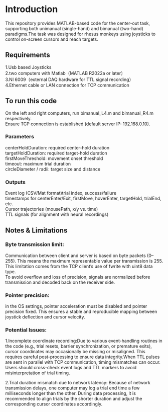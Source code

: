 # **Introduction**  
This repository provides MATLAB-based code for the center-out task, supporting both unimanual (single-hand) and bimanual (two-hand) paradigms.The task was designed for rhesus monkeys using joysticks to control on-screen cursors and reach targets.

## **Requirements**  
1.Usb based Joysticks   
2.two computers with Matlab（MATLAB R2022a or later）  
3.NI 6009（external DAQ hardware for TTL signal recording）  
4.Ethernet cable or LAN connection for TCP communication

## **To run this code**  
On the left and right computers, run bimanual_L4.m and bimanual_R4.m respectively.  
Ensure TCP connection is established (default server IP: 192.168.0.10).

### **Parameters**    
centerHoldDuration: required center-hold duration  
targetHoldDuration: required target-hold duration  
firstMoveThreshold: movement onset threshold  
timeout: maximum trial duration  
circleDiameter / radii: target size and distance


### **Outputs**  
Event log (CSV/Mat format)trial index, success/failure  
timestamps for centerEnter/Exit, firstMove, hoverEnter, targetHold, trialEnd, etc.    
Cursor trajectories (mousePath, x/y vs. time)  
TTL signals (for alignment with neural recordings)

## **Notes & Limitations**  
### **Byte transmission limit:**    
Communication between client and server is based on byte packets (0–255). This means the maximum representable value per transmission is 255.  
This limitation comes from the TCP client’s use of fwrite with uint8 data type.  
To avoid overflow and loss of precision, signals are normalized before transmission and decoded back on the receiver side.
### **Pointer precision:**      
in the OS settings, pointer acceleration must be disabled and pointer precision fixed. This ensures a stable and reproducible mapping between joystick deflection and cursor velocity.
### **Potential Issues:**    
1.Incomplete coordinate recording:Due to various event-handling routines in the code (e.g., trial resets, barrier synchronization, or premature exits), cursor coordinates may occasionally be missing or misaligned. This requires careful post-processing to ensure data integrity.When TTL pulses are sent in parallel with TCP communication, timing mismatches can occur. Users should cross-check event logs and TTL markers to avoid misinterpretation of trial timing.  

2.Trial duration mismatch due to network latency:
Because of network transmission delays, one computer may log a trial end time a few milliseconds longer than the other. During data processing, it is recommended to align trials by the shorter duration and adjust the corresponding cursor coordinates accordingly.
